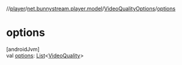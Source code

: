 //[player](../../../index.md)/[net.bunnystream.player.model](../index.md)/[VideoQualityOptions](index.md)/[options](options.md)

# options

[androidJvm]\
val [options](options.md): [List](https://kotlinlang.org/api/latest/jvm/stdlib/kotlin.collections/-list/index.html)&lt;[VideoQuality](../-video-quality/index.md)&gt;
